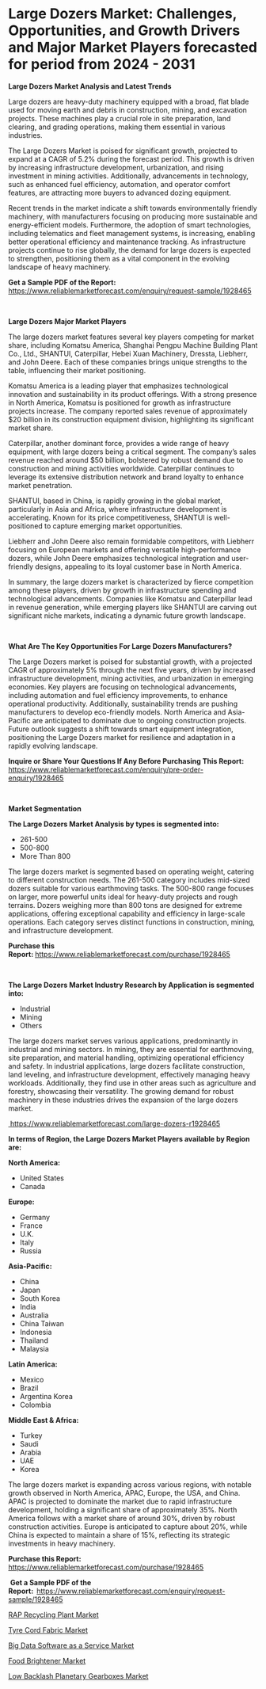 <p><h1>Large Dozers Market: Challenges, Opportunities, and Growth Drivers and Major Market Players forecasted for period from 2024 - 2031</h1></p><p><strong>Large Dozers Market Analysis and Latest Trends</strong></p>
<p><p>Large dozers are heavy-duty machinery equipped with a broad, flat blade used for moving earth and debris in construction, mining, and excavation projects. These machines play a crucial role in site preparation, land clearing, and grading operations, making them essential in various industries.</p><p>The Large Dozers Market is poised for significant growth, projected to expand at a CAGR of 5.2% during the forecast period. This growth is driven by increasing infrastructure development, urbanization, and rising investment in mining activities. Additionally, advancements in technology, such as enhanced fuel efficiency, automation, and operator comfort features, are attracting more buyers to advanced dozing equipment.</p><p>Recent trends in the market indicate a shift towards environmentally friendly machinery, with manufacturers focusing on producing more sustainable and energy-efficient models. Furthermore, the adoption of smart technologies, including telematics and fleet management systems, is increasing, enabling better operational efficiency and maintenance tracking. As infrastructure projects continue to rise globally, the demand for large dozers is expected to strengthen, positioning them as a vital component in the evolving landscape of heavy machinery.</p></p>
<p><strong>Get a Sample PDF of the Report:&nbsp;</strong> <a href="https://www.reliablemarketforecast.com/enquiry/request-sample/1928465?utm_campaign=1140&utm_medium=2&utm_source=Github&utm_content=ia&utm_term=25102024&utm_id=large-dozers">https://www.reliablemarketforecast.com/enquiry/request-sample/1928465</a></p>
<p>&nbsp;</p>
<p><strong>Large Dozers Major Market Players</strong></p>
<p><p>The large dozers market features several key players competing for market share, including Komatsu America, Shanghai Pengpu Machine Building Plant Co., Ltd., SHANTUI, Caterpillar, Hebei Xuan Machinery, Dressta, Liebherr, and John Deere. Each of these companies brings unique strengths to the table, influencing their market positioning.</p><p>Komatsu America is a leading player that emphasizes technological innovation and sustainability in its product offerings. With a strong presence in North America, Komatsu is positioned for growth as infrastructure projects increase. The company reported sales revenue of approximately $20 billion in its construction equipment division, highlighting its significant market share.</p><p>Caterpillar, another dominant force, provides a wide range of heavy equipment, with large dozers being a critical segment. The company’s sales revenue reached around $50 billion, bolstered by robust demand due to construction and mining activities worldwide. Caterpillar continues to leverage its extensive distribution network and brand loyalty to enhance market penetration.</p><p>SHANTUI, based in China, is rapidly growing in the global market, particularly in Asia and Africa, where infrastructure development is accelerating. Known for its price competitiveness, SHANTUI is well-positioned to capture emerging market opportunities.</p><p>Liebherr and John Deere also remain formidable competitors, with Liebherr focusing on European markets and offering versatile high-performance dozers, while John Deere emphasizes technological integration and user-friendly designs, appealing to its loyal customer base in North America.</p><p>In summary, the large dozers market is characterized by fierce competition among these players, driven by growth in infrastructure spending and technological advancements. Companies like Komatsu and Caterpillar lead in revenue generation, while emerging players like SHANTUI are carving out significant niche markets, indicating a dynamic future growth landscape.</p></p>
<p>&nbsp;</p>
<p><strong>What Are The Key Opportunities For Large Dozers Manufacturers?</strong></p>
<p><p>The Large Dozers market is poised for substantial growth, with a projected CAGR of approximately 5% through the next five years, driven by increased infrastructure development, mining activities, and urbanization in emerging economies. Key players are focusing on technological advancements, including automation and fuel efficiency improvements, to enhance operational productivity. Additionally, sustainability trends are pushing manufacturers to develop eco-friendly models. North America and Asia-Pacific are anticipated to dominate due to ongoing construction projects. Future outlook suggests a shift towards smart equipment integration, positioning the Large Dozers market for resilience and adaptation in a rapidly evolving landscape.</p></p>
<p><strong>Inquire or Share Your Questions If Any Before Purchasing This Report:</strong> <a href="https://www.reliablemarketforecast.com/enquiry/pre-order-enquiry/1928465?utm_campaign=1140&utm_medium=2&utm_source=Github&utm_content=ia&utm_term=25102024&utm_id=large-dozers">https://www.reliablemarketforecast.com/enquiry/pre-order-enquiry/1928465</a></p>
<p>&nbsp;</p>
<p><strong>Market Segmentation</strong></p>
<p><strong>The Large Dozers Market Analysis by types is segmented into:</strong></p>
<p><ul><li>261-500</li><li>500-800</li><li>More Than 800</li></ul></p>
<p><p>The large dozers market is segmented based on operating weight, catering to different construction needs. The 261-500 category includes mid-sized dozers suitable for various earthmoving tasks. The 500-800 range focuses on larger, more powerful units ideal for heavy-duty projects and rough terrains. Dozers weighing more than 800 tons are designed for extreme applications, offering exceptional capability and efficiency in large-scale operations. Each category serves distinct functions in construction, mining, and infrastructure development.</p></p>
<p><strong>Purchase this Report:&nbsp;</strong><a href="https://www.reliablemarketforecast.com/purchase/1928465?utm_campaign=1140&utm_medium=2&utm_source=Github&utm_content=ia&utm_term=25102024&utm_id=large-dozers">https://www.reliablemarketforecast.com/purchase/1928465</a></p>
<p>&nbsp;</p>
<p><strong>The Large Dozers Market Industry Research by Application is segmented into:</strong></p>
<p><ul><li>Industrial</li><li>Mining</li><li>Others</li></ul></p>
<p><p>The large dozers market serves various applications, predominantly in industrial and mining sectors. In mining, they are essential for earthmoving, site preparation, and material handling, optimizing operational efficiency and safety. In industrial applications, large dozers facilitate construction, land leveling, and infrastructure development, effectively managing heavy workloads. Additionally, they find use in other areas such as agriculture and forestry, showcasing their versatility. The growing demand for robust machinery in these industries drives the expansion of the large dozers market.</p></p>
<p><a href="https://www.reliablemarketforecast.com/large-dozers-r1928465?utm_campaign=1140&utm_medium=2&utm_source=Github&utm_content=ia&utm_term=25102024&utm_id=large-dozers">&nbsp;https://www.reliablemarketforecast.com/large-dozers-r1928465</a></p>
<p><strong>In terms of Region, the Large Dozers Market Players available by Region are:</strong></p>
<p>
    <p> <strong> North America: </strong>
        <ul>
            <li>United States</li>
            <li>Canada</li>
        </ul>
        </p> 
    <p> <strong> Europe: </strong>
        <ul>
            <li>Germany</li>
            <li>France</li>
            <li>U.K.</li>
            <li>Italy</li>
            <li>Russia</li>
        </ul>
        </p> 
    <p> <strong> Asia-Pacific: </strong>
        <ul>
            <li>China</li>
            <li>Japan</li>
            <li>South Korea</li>
            <li>India</li>
            <li>Australia</li>
            <li>China Taiwan</li>
            <li>Indonesia</li>
            <li>Thailand</li>
            <li>Malaysia</li>
        </ul>
        </p> 
    <p> <strong> Latin America: </strong>
        <ul>
            <li>Mexico</li>
            <li>Brazil</li>
            <li>Argentina Korea</li>
            <li>Colombia</li>
        </ul>
        </p> 
    <p> <strong> Middle East & Africa: </strong>
        <ul>
            <li>Turkey</li>
            <li>Saudi</li>
            <li>Arabia</li>
            <li>UAE</li>
            <li>Korea</li>
        </ul>
    </p>
    </p>
<p><p>The large dozers market is expanding across various regions, with notable growth observed in North America, APAC, Europe, the USA, and China. APAC is projected to dominate the market due to rapid infrastructure development, holding a significant share of approximately 35%. North America follows with a market share of around 30%, driven by robust construction activities. Europe is anticipated to capture about 20%, while China is expected to maintain a share of 15%, reflecting its strategic investments in heavy machinery.</p></p>
<p><strong>Purchase this Report: </strong><a href="https://www.reliablemarketforecast.com/purchase/1928465?utm_campaign=1140&utm_medium=2&utm_source=Github&utm_content=ia&utm_term=25102024&utm_id=large-dozers">https://www.reliablemarketforecast.com/purchase/1928465</a></p>
<p>&nbsp;<strong>Get a Sample PDF of the Report:&nbsp;&nbsp;</strong><a href="https://www.reliablemarketforecast.com/enquiry/request-sample/1928465?utm_campaign=1140&utm_medium=2&utm_source=Github&utm_content=ia&utm_term=25102024&utm_id=large-dozers">https://www.reliablemarketforecast.com/enquiry/request-sample/1928465</a></p>
<p><strong></strong></p>
<p><p><a href="https://issuu.com/reportprime-2/docs/rap-recycling-plant-market-size-203_1913d3312344f5?utm_campaign=1140&utm_medium=2&utm_source=Github&utm_content=ia&utm_term=25102024&utm_id=large-dozers">RAP Recycling Plant Market</a></p><p><a href="https://github.com/rieuydbalon3b/Market-Research-Report-List-1/blob/main/tyre-cord-fabric-market.md?utm_campaign=1140&utm_medium=2&utm_source=Github&utm_content=ia&utm_term=25102024&utm_id=large-dozers">Tyre Cord Fabric Market</a></p><p><a href="https://www.linkedin.com/pulse/evolution-big-data-software-service-market-key-shifts-th37e?utm_campaign=1140&utm_medium=2&utm_source=Github&utm_content=ia&utm_term=25102024&utm_id=large-dozers">Big Data Software as a Service Market</a></p><p><a href="https://github.com/cairotmbrowne3cq/Market-Research-Report-List-1/blob/main/food-brightener-market.md?utm_campaign=1140&utm_medium=2&utm_source=Github&utm_content=ia&utm_term=25102024&utm_id=large-dozers">Food Brightener Market</a></p><p><a href="https://issuu.com/reportprime-2/docs/low-backlash-planetary-gearboxes-ma_c6ccab17ee4ad7?utm_campaign=1140&utm_medium=2&utm_source=Github&utm_content=ia&utm_term=25102024&utm_id=large-dozers">Low Backlash Planetary Gearboxes Market</a></p></p>